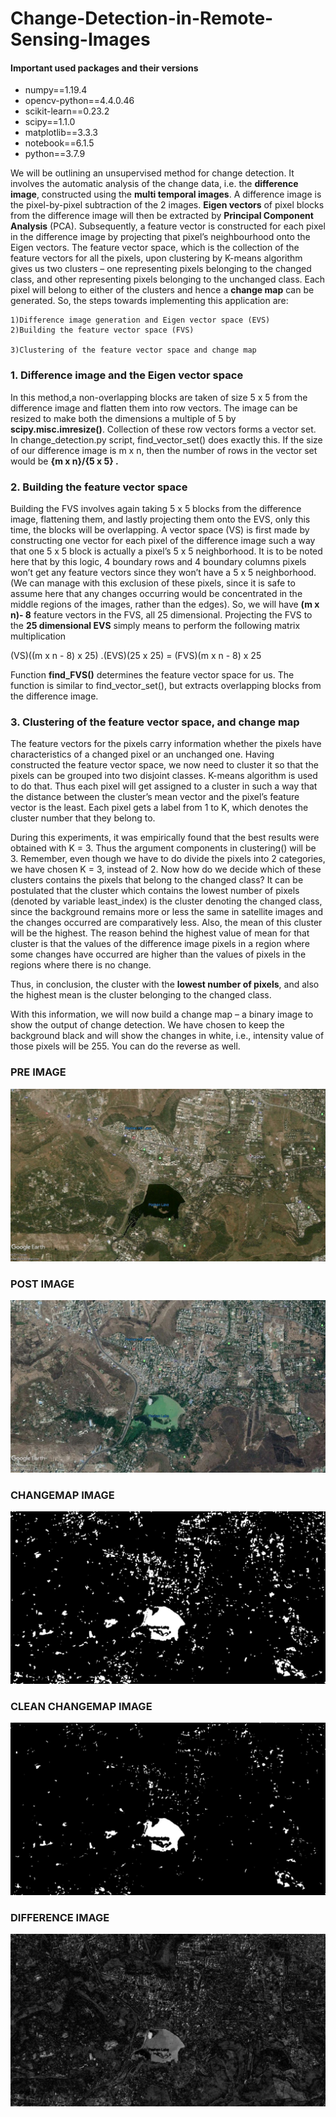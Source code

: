 # Change-Detection-in-Remote-Sensing-Images

#### Important used packages and their versions
   - numpy==1.19.4
   - opencv-python==4.4.0.46
   - scikit-learn==0.23.2
   - scipy==1.1.0
   - matplotlib==3.3.3
   - notebook==6.1.5
   - python==3.7.9
   
   
We will be outlining an unsupervised method for change detection. It involves the automatic analysis of the change data, i.e. the **difference image**, constructed using the **multi temporal images**. A difference image is the pixel-by-pixel subtraction of the 2 images. **Eigen vectors** of pixel blocks from the difference image will then be extracted by **Principal Component Analysis** (PCA). Subsequently, a feature vector is constructed for each pixel in the difference image by projecting that pixel’s neighbourhood onto the Eigen vectors. The feature vector space, which is the collection of the feature vectors for all the pixels, upon clustering by K-means algorithm gives us two clusters – one representing pixels belonging to the changed class, and other representing pixels belonging to the unchanged class. Each pixel will belong to either of the clusters and hence a **change map** can be generated. So, the steps towards implementing this application are:

    1)Difference image generation and Eigen vector space (EVS)
    2)Building the feature vector space (FVS)
    
    3)Clustering of the feature vector space and change map
   
### 1. Difference image and the Eigen vector space

In this method,a non-overlapping blocks are taken  of size 5 x 5 from the difference image and flatten them into row vectors. The image can be resized to make both the dimensions a multiple of 5 by **scipy.misc.imresize()**. Collection of these row vectors forms a vector set. In change_detection.py script, find_vector_set() does exactly this. If the size of our difference image is m x n, then the number of rows in the vector set would be  **{m x n}/{5 x 5} .**

### 2. Building the feature vector space

Building the FVS involves again taking 5 x 5 blocks from the difference image, flattening them, and lastly projecting them onto the EVS, only this time, the blocks will be overlapping. A vector space (VS) is first made by constructing one vector for each pixel of the difference image such a way that one 5 x 5 block is actually a pixel’s 5 x 5 neighborhood. It is to be noted here that by this logic, 4 boundary rows and 4 boundary columns pixels won’t get any feature vectors since they won’t have a 5 x 5 neighborhood. (We can manage with this exclusion of these pixels, since it is safe to assume here that any changes occurring would be concentrated in the middle regions of the images, rather than the edges). So, we will have **(m x n)- 8** feature vectors in the FVS, all 25 dimensional. Projecting the FVS to the **25 dimensional EVS** simply means to perform the following matrix multiplication

(VS)((m x n - 8) x 25) .(EVS)(25 x 25) = (FVS)(m x n - 8) x 25

Function **find_FVS()** determines the feature vector space for us. The function is similar to find_vector_set(), but extracts overlapping blocks from the difference image.

### 3. Clustering of the feature vector space, and change map

The feature vectors for the pixels carry information whether the pixels have characteristics of a changed pixel or an unchanged one. Having constructed the feature vector space, we now need to cluster it so that the pixels can be grouped into two disjoint classes. K-means algorithm is used to do that. Thus each pixel will get assigned to a cluster in such a way that the distance between the cluster’s mean vector and the pixel’s feature vector is the least. Each pixel gets a label from 1 to K, which denotes the cluster number that they belong to.


During this experiments, it was empirically found that the best results were obtained with K = 3. Thus the argument components in clustering() will be 3. Remember, even though we have to do divide the pixels into 2 categories, we have chosen K = 3, instead of 2. Now how do we decide which of these clusters contains the pixels that belong to the changed class? It can be postulated that the cluster which contains the lowest number of pixels (denoted by variable least_index) is the cluster denoting the changed class, since the background remains more or less the same in satellite images and the changes occurred are comparatively less. Also, the mean of this cluster will be the highest. The reason behind the highest value of mean for that cluster is that the values of the difference image pixels in a region where some changes have occurred are higher than the values of pixels in the regions where there is no change.

Thus, in conclusion, the cluster with the **lowest number of pixels**, and also the highest mean is the cluster belonging to the changed class.


With this information, we will now build a change map – a binary image to show the output of change detection. We have chosen to keep the background black and will show the changes in white, i.e., intensity value of those pixels will be 255. You can do the reverse as well.

### PRE IMAGE
![PRE IMAGE](Pre.jpg)
### POST IMAGE
![POST IMAGE](Post.jpg)
### CHANGEMAP IMAGE
![CHANGEMAP IMAGE](changemap.jpg)
### CLEAN CHANGEMAP IMAGE
![CLEAN CHANGEMAP IMAGE](cleanchangemap.jpg)
### DIFFERENCE IMAGE
![DIFFERENCE IMAGE](diff.jpg)
